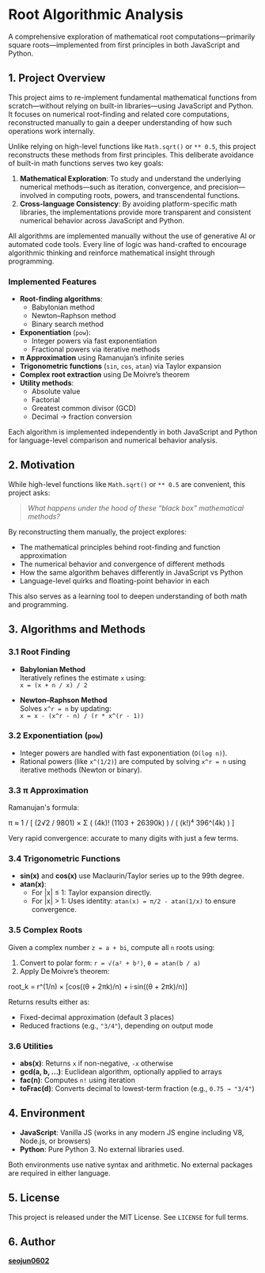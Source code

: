 # Root Algorithmic Analysis

A comprehensive exploration of mathematical root computations—primarily square roots—implemented from first principles in both JavaScript and Python.

## 1. Project Overview

This project aims to re-implement fundamental mathematical functions from scratch—without relying on built-in libraries—using JavaScript and Python.
It focuses on numerical root-finding and related core computations, reconstructed manually to gain a deeper understanding of how such operations work internally.

Unlike relying on high-level functions like `Math.sqrt()` or `** 0.5`, this project reconstructs these methods from first principles. This deliberate avoidance of built-in math functions serves two key goals:

1. **Mathematical Exploration**: To study and understand the underlying numerical methods—such as iteration, convergence, and precision—involved in computing roots, powers, and transcendental functions.
2. **Cross-language Consistency**: By avoiding platform-specific math libraries, the implementations provide more transparent and consistent numerical behavior across JavaScript and Python.

All algorithms are implemented manually without the use of generative AI or automated code tools. Every line of logic was hand-crafted to encourage algorithmic thinking and reinforce mathematical insight through programming.

### Implemented Features

- **Root-finding algorithms**:
  - Babylonian method
  - Newton–Raphson method
  - Binary search method
- **Exponentiation** (`pow`):
  - Integer powers via fast exponentiation
  - Fractional powers via iterative methods
- **π Approximation** using Ramanujan’s infinite series
- **Trigonometric functions** (`sin`, `cos`, `atan`) via Taylor expansion
- **Complex root extraction** using De Moivre’s theorem
- **Utility methods**:
  - Absolute value
  - Factorial
  - Greatest common divisor (GCD)
  - Decimal → fraction conversion

Each algorithm is implemented independently in both JavaScript and Python for language-level comparison and numerical behavior analysis.

## 2. Motivation

While high-level functions like `Math.sqrt()` or `** 0.5` are convenient, this project asks:

> *What happens under the hood of these “black box” mathematical methods?*

By reconstructing them manually, the project explores:
- The mathematical principles behind root-finding and function approximation
- The numerical behavior and convergence of different methods
- How the same algorithm behaves differently in JavaScript vs Python
- Language-level quirks and floating-point behavior in each

This also serves as a learning tool to deepen understanding of both math and programming.

## 3. Algorithms and Methods

### 3.1 Root Finding

- **Babylonian Method**  
  Iteratively refines the estimate `x` using:  
  `x = (x + n / x) / 2`

- **Newton–Raphson Method**  
  Solves `x^r = n` by updating:  
  `x = x - (x^r - n) / (r * x^(r - 1))`

### 3.2 Exponentiation (`pow`)

- Integer powers are handled with fast exponentiation (`O(log n)`).
- Rational powers (like `x^(1/2)`) are computed by solving `x^r = n` using iterative methods (Newton or binary).

### 3.3 π Approximation

Ramanujan's formula:

π ≈ 1 / [ (2√2 / 9801) × Σ ( (4k)! (1103 + 26390k) ) / ( (k!)⁴ 396^(4k) ) ]

Very rapid convergence: accurate to many digits with just a few terms.

### 3.4 Trigonometric Functions

- **sin(x)** and **cos(x)** use Maclaurin/Taylor series up to the 99th degree.
- **atan(x)**:
  - For |x| ≤ 1: Taylor expansion directly.
  - For |x| > 1: Uses identity: `atan(x) = π/2 - atan(1/x)` to ensure convergence.

### 3.5 Complex Roots

Given a complex number `z = a + bi`, compute all `n` roots using:

1. Convert to polar form: `r = √(a² + b²)`, `θ = atan(b / a)`
2. Apply De Moivre’s theorem:

root_k = r^(1/n) × [cos((θ + 2πk)/n) + i·sin((θ + 2πk)/n)]

Returns results either as:
- Fixed-decimal approximation (default 3 places)
- Reduced fractions (e.g., `"3/4"`), depending on output mode

### 3.6 Utilities

- **abs(x)**: Returns `x` if non-negative, `-x` otherwise
- **gcd(a, b, ...)**: Euclidean algorithm, optionally applied to arrays
- **fac(n)**: Computes `n!` using iteration
- **toFrac(d)**: Converts decimal to lowest-term fraction (e.g., `0.75 → "3/4"`)

## 4. Environment

- **JavaScript**: Vanilla JS (works in any modern JS engine including V8, Node.js, or browsers)  
- **Python**: Pure Python 3. No external libraries used.

Both environments use native syntax and arithmetic. No external packages are required in either language.

## 5. License

This project is released under the MIT License. See `LICENSE` for full terms.

## 6. Author

[**seojun0602**](https://github.com/seojun0602)